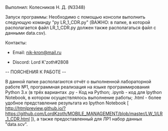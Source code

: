 Выполнил: Колесников Н. Д. (N3348)

Запуск программы: Необходимо с помощью консоли выполнить следующую команду
"py LR_1_CDR.py" (ВАЖНО: в папке, в которой располагается файл LR_1_CDR.py
должен также располагаться файл с данными data.csv).

Контакты:

 - Email: nik-kron@mail.ru

 - Discord: Lord K'zoth#2808


-- ПОЯСНЕНИЯ К РАБОТЕ --


В данной папке располагаются отчёт о выполненной лабораторной работе №1,
программная реализация на языке программирования Python 3.x (в трёх
вариантах .py - Код на Python; .ipynb - код для Ipython Notebook, в котором
осуществлялось выполнение работы; .html - более удобное представление
результата из Ipython Notebook [ http://htmlpreview.github.io/?https://github.com/LordKzoth/MOBILE_MANAGEMENT/blob/master/LW_1/LR_1_CDR.html ]), 
а также предоставленный для ЛР1 набор данных "data.scv".